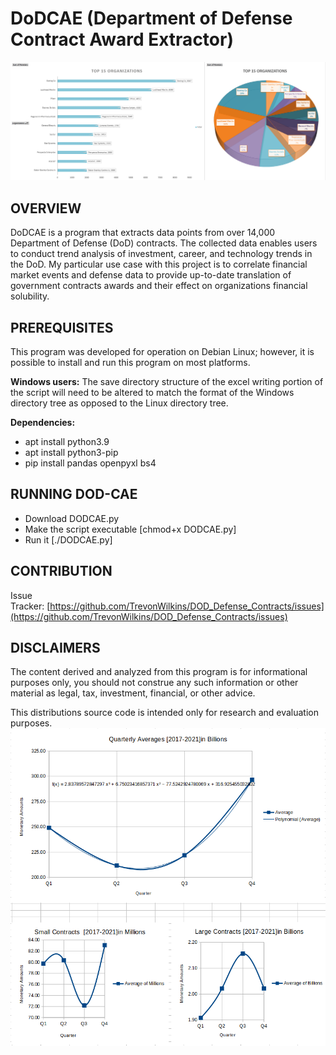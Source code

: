 
# DoDCAE (Department of Defense Contract Award Extractor)
![alt text](https://github.com/TrevonWilkins/DOD-Contract-Award-Extractor/blob/main/Graphic%20Visualization%203.PNG?raw=true)
## OVERVIEW
DoDCAE is a program that extracts data points from over 14,000 Department of Defense (DoD) contracts. The collected data enables users to conduct trend analysis of investment, career, and technology trends in the DoD. My particular use case with this project is to correlate financial market events and defense data to provide up-to-date translation of government contracts awards and their effect on organizations financial solubility.

## PREREQUISITES

This program was developed for operation on Debian Linux; however, it is possible to install and run this program on most platforms.
 
**Windows  users:** 
The save directory structure of the excel writing portion of the script will need to be altered to match the format of the Windows directory tree as opposed to the Linux directory tree.

**Dependencies:**

- apt install python3.9
- apt install python3-pip
- pip install pandas openpyxl bs4 

## RUNNING  DOD-CAE

- Download DODCAE.py
- Make the script executable [chmod+x DODCAE.py]
- Run it [./DODCAE.py]

## CONTRIBUTION
Issue Tracker: [https://github.com/TrevonWilkins/DOD_Defense_Contracts/issues](https://github.com/TrevonWilkins/DOD_Defense_Contracts/issues)


## DISCLAIMERS

The content derived and analyzed from this program is for informational purposes only, you should not construe any such information or other material as legal, tax, investment, financial, or other advice.


This distributions source code is intended only for research and evaluation purposes.
![alt text](https://github.com/TrevonWilkins/DOD-Contract-Award-Extractor/blob/main/Quarter%20Analysis.png?raw=true)
